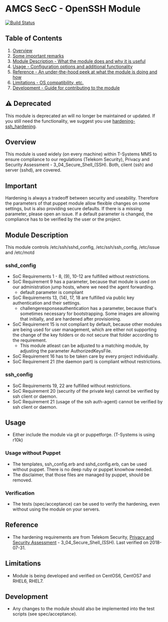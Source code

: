 # AMCS SecC - OpenSSH Module

[![Build Status](https://travis-ci.org/T-Systems-MMS/puppet-secc_sshd.svg?branch=master)](https://travis-ci.org/T-Systems-MMS/puppet-secc_sshd)

## Table of Contents

1. [Overview](#overview)
2. [Some important remarks](#important)
3. [Module Description - What the module does and why it is useful](#module-description)
4. [Usage - Configuration options and additional functionality](#usage)
5. [Reference - An under-the-hood peek at what the module is doing and how](#reference)
6. [Limitations - OS compatibility, etc.](#limitations)
7. [Development - Guide for contributing to the module](#development)

## :warning: Deprecated

This module is deprecated an will no longer be maintained or updated.
If you still need the functionality, we suggest you use [hardening-ssh_hardening](https://forge.puppet.com/modules/hardening/ssh_hardening).

## Overview

This module is used widely (on every machine) within T-Systems MMS to ensure compliance to our regulations (Telekom Security), Privacy and Security Assessment - 3_04_Secure_Shell_(SSH). Both, client (ssh) and server (sshd), are covered.

## Important

Hardening is always a tradeoff between security and useability. Therefore the parameters of that puppet module allow flexible changes on some settings, but is also providing secure defaults. If there is a missing parameter, please open an issue.
If a default parameter is changed, the compliance has to be verified by the user or the project.

## Module Description

This module controls /etc/ssh/sshd_config, /etc/ssh/ssh_config, /etc/issue and /etc/motd

### sshd_config

- SoC Requirements 1 - 8, (9), 10-12 are fulfilled without restrictions.
- SoC Requirement 9 has a parameter, because that module is used on our administration jump hosts, where we need the agent forwarding.
  - default parameter is compliant
- SoC Requirements 13, (14), 17, 18 are fulfilled via public key authentication and their settings.
  - challengeresponseauthentication has a parameter, because that's sometimes necessary for bootstrapping. Some images are allowing that initially, and are hardened after provisioning.
- SoC Requirement 15 is not compliant by default, because other modules are being used for user management, which are either not supporting the change of the key folders or do not secure that folder according to the requirement.
  - This module atleast can be adjusted to a matching module, by adjusting the parameter AuthorizedKeysFile.
- SoC Requirement 16 has to be taken care by every project individually.
- SoC Requirement 21 (the daemon part) is compliant without restrictions.

### ssh_config

- SoC Requirements 19, 22 are fulfilled without restrictions.
- SoC Requirement 20 (security of the private key) cannot be verified by ssh client or daemon.
- SoC Requirement 21 (usage of the ssh auth-agent) cannot be verified by ssh client or daemon.

## Usage

- Either include the module via git or puppetforge. (T-Systems is using r10k)

### Usage without Puppet

- The templates, ssh_config.erb and sshd_config.erb, can be used without puppet. There is no deep ruby or puppet knowhow needed.
- The disclaimer, that those files are managed by puppet, should be removed.

### Verification

- The tests (spec/acceptance) can be used to verify the hardening, even without using the module on your servers.

## Reference

- The hardening requirements are from Telekom Security, [Privacy and Security Assessment](https://www.telekom.com/psa) - 3_04_Secure_Shell_(SSH). Last verified on 2018-07-31.

## Limitations

- Module is being developed and verified on CentOS6, CentOS7 and RHEL6, RHEL7.

## Development

- Any changes to the module should also be implemented into the test scripts (see spec/acceptance).
